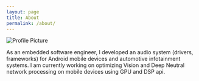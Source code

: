 ```yaml
---
layout: page
title: About
permalink: /about/
---
```


<img src="https://bbongcol.github.io/assets/profile-placeholder.jpg" title="Profile Picture" class="profile">

As an embedded software engineer, I developed an audio system (drivers, frameworks) for Android mobile devices and automotive infotainment systems. I am currently working on optimizing Vision and Deep Neutral network processing on mobile devices using GPU and DSP api.
